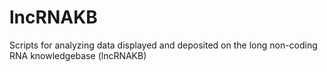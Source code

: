# lncRNAKB
Scripts for analyzing data displayed and deposited on the long non-coding RNA knowledgebase (lncRNAKB)
